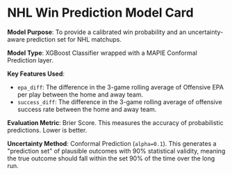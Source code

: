 # NHL Win Prediction Model Card

**Model Purpose**: To provide a calibrated win probability and an uncertainty-aware prediction set for NHL matchups.

**Model Type**: XGBoost Classifier wrapped with a MAPIE Conformal Prediction layer.

**Key Features Used**:
- `epa_diff`: The difference in the 3-game rolling average of Offensive EPA per play between the home and away team.
- `success_diff`: The difference in the 3-game rolling average of offensive success rate between the home and away team.

**Evaluation Metric**: Brier Score. This measures the accuracy of probabilistic predictions. Lower is better.

**Uncertainty Method**: Conformal Prediction (`alpha=0.1`). This generates a "prediction set" of plausible outcomes with 90% statistical validity, meaning the true outcome should fall within the set 90% of the time over the long run.